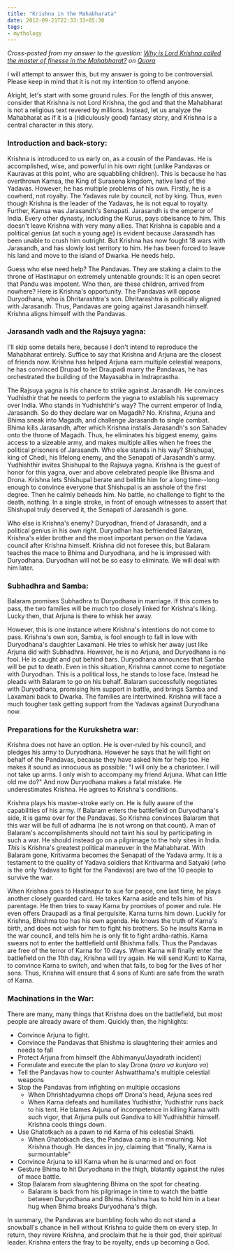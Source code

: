 ```yaml
---
title: "Krishna in the Mahabharata"
date: 2012-09-21T22:33:33+05:30
tags:
- mythology
---
```

_Cross-posted from my answer to the question: [Why is Lord Krishna called the master of finesse in the Mahabharat?](http://www.quora.com/Mahabharata/Why-is-Lord-Krishna-called-the-master-of-finesse-in-the-Mahabharat/answer/Vedang-Manerikar) on [Quora](http://quora.com)_

I will attempt to answer this, but my answer is going to be
controversial. Please keep in mind that it is not my intention to
offend anyone.

<!--more-->

Alright, let's start with some ground rules. For the length of this
answer, consider that Krishna is not Lord Krishna, the god and that
the Mahabharat is not a religious text revered by millions. Instead,
let us analyze the Mahabharat as if it is a (ridiculously good)
fantasy story, and Krishna is a central character in this story.

### Introduction and back-story:

Krishna is introduced to us early on, as a cousin of the Pandavas. He
is accomplished, wise, and powerful in his own right (unlike Pandavas
or Kauravas at this point, who are squabbling children). This is
because he has overthrown Kamsa, the King of Surasena kingdom, native
land of the Yadavas. However, he has multiple problems of his own.
Firstly, he is a cowherd, not royalty. The Yadavas rule by council,
not by king. Thus, even though Krishna is the leader of the Yadavas,
he is not equal to royalty. Further, Kamsa was Jarasandh's Senapati.
Jarasandh is the emperor of India. Every other dynasty, including the
Kurus, pays obeisance to him. This doesn't leave Krishna with very
many allies. That Krishna is capable and a political genius (at such a
young age) is evident because Jarasandh has been unable to crush him
outright. But Krishna has now fought 18 wars with Jarasandh, and has
slowly lost territory to him. He has been forced to leave his land and
move to the island of Dwarka. He needs help.

Guess who else need help? The Pandavas. They are staking a claim to
the throne of Hastinapur on extremely untenable grounds: It is an open
secret that Pandu was impotent. Who then, are these children, arrived
from nowhere? Here is Krishna's opportunity. The Pandavas will oppose
Duryodhana, who is Dhritarashtra's son. Dhritarashtra is politically
aligned with Jarasandh. Thus, Pandavas are going against Jarasandh
himself. Krishna aligns himself with the Pandavas.

### Jarasandh vadh and the Rajsuya yagna:

I'll skip some details here, because I don't intend to reproduce the
Mahabharat entirely. Suffice to say that Krishna and Arjuna are the
closest of friends now. Krishna has helped Arjuna earn multiple
celestial weapons, he has convinced Drupad to let Draupadi marry the
Pandavas, he has orchestrated the building of the Mayasabha in
Indraprastha.

The Rajsuya yagna is his chance to strike against Jarasandh. He
convinces Yudhisthir that he needs to perform the yagna to establish
his supremacy over India. Who stands in Yudhishthir's way? The current
emperor of India, Jarasandh. So do they declare war on Magadh? No.
Krishna, Arjuna and Bhima sneak into Magadh, and challenge Jarasandh
to single combat. Bhima kills Jarasandh, after which Krishna installs
Jarasandh's son Sahadev onto the throne of Magadh. Thus, he eliminates
his biggest enemy, gains access to a sizeable army, and makes multiple
allies when he frees the political prisoners of Jarasandh. Who else
stands in his way? Shishupal, king of Chedi, his lifelong enemy, and
the Senapati of Jarasandh's army. Yudhishthir invites Shishupal to the
Rajsuya yagna. Krishna is the guest of honor for this yagna, over and
above celebrated people like Bhisma and Drona. Krishna lets Shishupal
berate and belittle him for a long time--long enough to convince
everyone that Shishupal is an asshole of the first degree. Then he
calmly beheads him. No battle, no challenge to fight to the death,
nothing. In a single stroke, in front of enough witnesses to assert
that Shishupal truly deserved it, the Senapati of Jarasandh is gone.

Who else is Krishna's enemy? Duryodhan, friend of Jarasandh, and a
political genius in his own right. Duryodhan has befriended Balaram,
Krishna's elder brother and the most important person on the Yadava
council after Krishna himself. Krishna did not foresee this, but
Balaram teaches the mace to Bhima and Duryodhana, and he is impressed
with Duryodhana. Duryodhan will not be so easy to eliminate. We will
deal with him later.

### Subhadhra and Samba:

Balaram promises Subhadhra to Duryodhana in marriage. If this comes to
pass, the two families will be much too closely linked for Krishna's
liking. Lucky then, that Arjuna is there to whisk her away.

However, this is one instance where Krishna's intentions do not come
to pass. Krishna's own son, Samba, is fool enough to fall in love with
Duryodhana's daughter Laxamani. He tries to whisk her away just like
Arjuna did with Subhadhra. However, he is no Arjuna, and Duryodhana is
no fool. He is caught and put behind bars. Duryodhana announces that
Samba will be put to death. Even in this situation, Krishna cannot
come to negotiate with Duryodhan. This is a political loss, he stands
to lose face. Instead he pleads with Balaram to go on his behalf.
Balaram successfully negotiates with Duryodhana, promising him support
in battle, and brings Samba and Laxamani back to Dwarka. The families
are intertwined. Krishna will face a much tougher task getting support
from the Yadavas against Duryodhana now.

### Preparations for the Kurukshetra war:

Krishna does not have an option. He is over-ruled by his council, and
pledges his army to Duryodhana. However he says that he will fight on
behalf of the Pandavas, because they have asked him for help too. He
makes it sound as innocuous as possible: "I will only be a charioteer.
I will not take up arms. I only wish to accompany my friend Arjuna.
What can little old me do?" And now Duryodhana makes a fatal mistake.
He underestimates Krishna. He agrees to Krishna's conditions.

Krishna plays his master-stroke early on. He is fully aware of the
capabilities of his army. If Balaram enters the battlefield on
Duryodhana's side, it is game over for the Pandavas. So Krishna
convinces Balaram that this war will be full of adharma (he is not
wrong on that count). A man of Balaram's accomplishments should not
taint his soul by participating in such a war. He should instead go on
a pilgrimage to the holy sites in India. _This_ is Krishna's greatest
political maneuver in the Mahabharat. With Balaram gone, Kritivarma
becomes the Senapati of the Yadava army. It is a testament to the
quality of Yadava soldiers that Kritivarma and Satyaki (who is the
only Yadava to fight for the Pandavas) are two of the 10 people to
survive the war.

When Krishna goes to Hastinapur to sue for peace, one last time, he
plays another closely guarded card. He takes Karna aside and tells him
of his parentage. He then tries to sway Karna by promises of power and
rule. He even offers Draupadi as a final perquisite. Karna turns him
down. Luckily for Krishna, Bhishma too has his own agenda. He knows
the truth of Karna's birth, and does not wish for him to fight his
brothers. So he insults Karna in the war council, and tells him he is
only fit to fight ardha-rathis. Karna swears not to enter the
battlefield until Bhishma falls. Thus the Pandavas are free of the
terror of Karna for 10 days. When Karna will finally enter the
battlefield on the 11th day, Krishna will try again. He will send
Kunti to Karna, to convince Karna to switch, and when that fails, to
beg for the lives of her sons. Thus, Krishna will ensure that 4 sons
of Kunti are safe from the wrath of Karna.

### Machinations in the War:

There are many, many things that Krishna does on the battlefield, but
most people are already aware of them. Quickly then, the highlights:

   *  Convince Arjuna to fight.
   *  Convince the Pandavas that Bhishma is slaughtering their armies and needs to fall
   *  Protect Arjuna from himself (the Abhimanyu/Jayadrath incident)
   *  Formulate and execute the plan to slay Drona (_naro va kunjaro va_)
   *  Tell the Pandavas how to counter Ashwatthama's multiple celestial weapons
   *  Stop the Pandavas from infighting on multiple occasions
       * When Dhrishtadyumna chops off Drona's head, Arjuna sees red
       * When Karna defeats and humiliates Yudhisthir, Yudhisthir runs
         back to his tent. He blames Arjuna of incompetence in killing
         Karna with such vigor, that Arjuna pulls out Gandiva to kill
         Yudhishthir himself. Krishna cools things down.
   *  Use Ghatotkach as a pawn to rid Karna of his celestial Shakti.
       * When Ghatotkach dies, the Pandava camp is in mourning. Not
         Krishna though. He dances in joy, claiming that "finally, Karna
         is surmountable"
   *  Convince Arjuna to kill Karna when he is unarmed and on foot
   *  Gesture Bhima to hit Duryodhana in the thigh, blatantly against the
      rules of mace battle.
   *  Stop Balaram from slaughtering Bhima on the spot for cheating.
       * Balaram is back from his pilgrimage in time to watch the battle
         between Duryodhana and Bhima. Krishna has to hold him in a bear
         hug when Bhima breaks Duryodhana's thigh.

In summary, the Pandavas are bumbling fools who do not stand a
snowball's chance in hell without Krishna to guide them on every step.
In return, they revere Krishna, and proclaim that he is their god,
their spiritual leader. Krishna enters the fray to be royalty, ends up
becoming a God.
